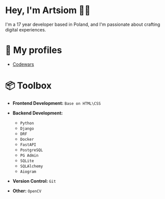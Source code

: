# Hey, I'm Artsiom 👋🏽
I'm a 17 year developer based in Poland, and I'm passionate about crafting digital experiences.

# 🧾 My profiles
   - [Codewars](https://www.codewars.com/users/pankkkkou)

# 📦 Toolbox
   - **Frontend Development:**  `Base on HTML\CSS` 

   - **Backend Development:**
      - `Python`
      - `Django`
      - `DRF`
      - `Docker`
      - `FastAPI`
      - `PostgreSQL`
      - `PG Admin`
      - `SQLite`
      - `SQLAlchemy`
      - `Aiogram` 
   
   - **Version Control:** `Git`
   
   - **Other:** `OpenCV`
